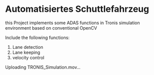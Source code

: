 # Automatisiertes Schuttlefahrzeug
this Project implements some ADAS functions in Tronis simulation environment based on conventional OpenCV

Include the following functions:
1. Lane detection
2. Lane keeping
3. velocity control 

Uploading TRONIS_Simulation.mov…
